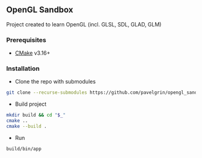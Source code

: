 ## OpenGL Sandbox

Project created to learn OpenGL (incl. GLSL, SDL, GLAD, GLM)

### Prerequisites

-   [CMake](https://cmake.org/install) v3.16+

### Installation

-   Clone the repo with submodules

```bash
git clone --recurse-submodules https://github.com/pavelgrin/opengl_sandbox
```

-   Build project

```bash
mkdir build && cd "$_"
cmake ..
cmake --build .
```

-   Run

```bash
build/bin/app
```

